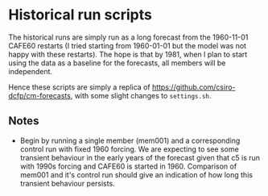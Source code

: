 Historical run scripts
============================================================================

The historical runs are simply run as a long forecast from the 1960-11-01 CAFE60 restarts (I tried starting from 1960-01-01 but the model was not happy with these restarts). The hope is that by 1981, when I plan to start using the data as a baseline for the forecasts, all members will be independent. 

Hence these scripts are simply a replica of https://github.com/csiro-dcfp/cm-forecasts, with some slight changes to `settings.sh`.


Notes
----------------------------------------------------------------------

* Begin by running a single member (mem001) and a corresponding control run with fixed 1960 forcing. We are expecting to see some transient behaviour in the early years of the forecast given that c5 is run with 1990s forcing and CAFE60 is started in 1960. Comparison of mem001 and it's control run should give an indication of how long this transient behaviour persists.


